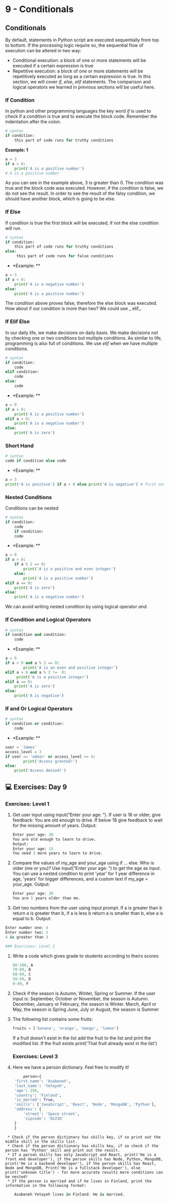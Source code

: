 # 9 - Conditionals

## Conditionals

By default, statements in Python script are executed sequentially from top to bottom. If the processing logic require so, the sequential flow of execution can be altered in two way:

- Conditional execution: a block of one or more statements will be executed if a certain expression is true
- Repetitive execution: a block of one or more statements will be repetitively executed as long as a certain expression is true. In this section, we will cover *if*, *else*, *elif* statements. The comparison and logical operators we learned in previous sections will be useful here.

### If Condition

In python and other programming languages the key word *if* is used to check if a condition is true and to execute the block code. Remember the indentation after the colon.

```python
# syntax
if condition:
    this part of code runs for truthy conditions
```

**Example: 1**

```python
a = 3
if a > 0:
    print('A is a positive number')
# A is a positive number
```

As you can see in the example above, 3 is greater than 0. The condition was true and the block code was executed. However, if the condition is false, we do not see the result. In order to see the result of the falsy condition, we should have another block, which is going to be *else*.

### If Else

If condition is true the first block will be executed, if not the else condition will run.

```python
# syntax
if condition:
    this part of code runs for truthy conditions
else:
     this part of code runs for false conditions
```

- *Example: **

```python
a = 3
if a < 0:
    print('A is a negative number')
else:
    print('A is a positive number')
```

The condition above proves false, therefore the else block was executed. How about if our condition is more than two? We could use _ elif_.

### If Elif Else

In our daily life, we make decisions on daily basis. We make decisions not by checking one or two conditions but multiple conditions. As similar to life, programming is also full of conditions. We use *elif* when we have multiple conditions.

```python
# syntax
if condition:
    code
elif condition:
    code
else:
    code
```

- *Example: **

```python
a = 0
if a > 0:
    print('A is a positive number')
elif a < 0:
    print('A is a negative number')
else:
    print('A is zero')
```

### Short Hand

```python
# syntax
code if condition else code
```

- *Example: **

```python
a = 3
print('A is positive') if a > 0 else print('A is negative') # first condition met, 'A is positive' will be printed
```

### Nested Conditions

Conditions can be nested

```python
# syntax
if condition:
    code
    if condition:
    code
```

- *Example: **

```python
a = 0
if a > 0:
    if a % 2 == 0:
        print('A is a positive and even integer')
    else:
        print('A is a positive number')
elif a == 0:
    print('A is zero')
else:
    print('A is a negative number')
```

We can avoid writing nested condition by using logical operator *and*.

### If Condition and Logical Operators

```python
# syntax
if condition and condition:
    code
```

- *Example: **

```python
a = 0
if a > 0 and a % 2 == 0:
        print('A is an even and positive integer')
elif a > 0 and a % 2 !=  0:
     print('A is a positive integer')
elif a == 0:
    print('A is zero')
else:
    print('A is negative')
```

### If and Or Logical Operators

```python
# syntax
if condition or condition:
    code
```

- *Example: **

```python
user = 'James'
access_level = 3
if user == 'admin' or access_level >= 4:
        print('Access granted!')
else:
    print('Access denied!')
```

## 💻 Exercises: Day 9

### Exercises: Level 1

1. Get user input using input(“Enter your age: ”). If user is 18 or older, give feedback: You are old enough to drive. If below 18 give feedback to wait for the missing amount of years. Output:
    
    ```python
    Enter your age: 30
    You are old enough to learn to drive.
    Output:
    Enter your age: 15
    You need 3 more years to learn to drive.
    ```
    
2. Compare the values of my_age and your_age using if … else. Who is older (me or you)? Use input(“Enter your age: ”) to get the age as input. You can use a nested condition to print 'year' for 1 year difference in age, 'years' for bigger differences, and a custom text if my_age = your_age. Output:
    
    ```python
    Enter your age: 30
    You are 5 years older than me.
    ```
    
3. Get two numbers from the user using input prompt. If a is greater than b return a is greater than b, if a is less b return a is smaller than b, else a is equal to b. Output:

```python
Enter number one: 4
Enter number two: 3
4 is greater than 3
```

```python
### Exercises: Level 2

```

1. Write a code which gives grade to students according to theirs scores:
    
    ```python
    80-100, A
    70-89, B
    60-69, C
    50-59, D
    0-49, F
    ```
    
2. Check if the season is Autumn, Winter, Spring or Summer. If the user input is: September, October or November, the season is Autumn. December, January or February, the season is Winter. March, April or May, the season is Spring June, July or August, the season is Summer
3. The following list contains some fruits:
    
    ```python
    fruits = ['banana', 'orange', 'mango', 'lemon']
    ```
    
    If a fruit doesn't exist in the list add the fruit to the list and print the modified list. If the fruit exists print('That fruit already exist in the list')
    
    ### Exercises: Level 3
    
4. Here we have a person dictionary. Feel free to modify it!

```python
        person={
    'first_name': 'Asabeneh',
    'last_name': 'Yetayeh',
    'age': 250,
    'country': 'Finland',
    'is_marred': True,
    'skills': ['JavaScript', 'React', 'Node', 'MongoDB', 'Python'],
    'address': {
        'street': 'Space street',
        'zipcode': '02210'
    }
    }
```

```
 * Check if the person dictionary has skills key, if so print out the middle skill in the skills list.
 * Check if the person dictionary has skills key, if so check if the person has 'Python' skill and print out the result.
 * If a person skills has only JavaScript and React, print('He is a front end developer'), if the person skills has Node, Python, MongoDB, print('He is a backend developer'), if the person skills has React, Node and MongoDB, Print('He is a fullstack developer'), else print('unknown title') - for more accurate results more conditions can be nested!
 * If the person is married and if he lives in Finland, print the information in the following format:

```

```python
    Asabeneh Yetayeh lives in Finland. He is married.
```
